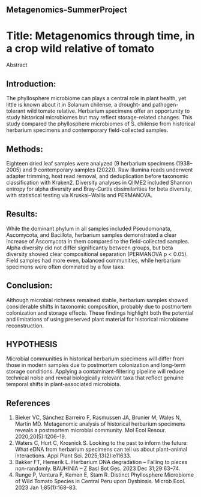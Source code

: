 ## Metagenomics-SummerProject ##

# Title: Metagenomics through time, in a crop wild relative of tomato
Abstract
## Introduction: 
The phyllosphere microbiome can plays a central role in plant health, yet little is known about it in Solanum chilense, a drought- and pathogen-tolerant wild tomato relative. Herbarium specimens offer an opportunity to study historical microbiomes but may reflect storage-related changes. This study compared the phyllosphere microbiomes of S. chilense from historical herbarium specimens and contemporary field-collected samples.
## Methods: 
Eighteen dried leaf samples were analyzed (9 herbarium specimens (1938–2005) and 9 contemporary samples (2022)). Raw Illumina reads underwent adapter trimming, host read removal, and deduplication before taxonomic classification with Kraken2. Diversity analyses in QIIME2 included Shannon entropy for alpha diversity and Bray–Curtis dissimilarities for beta diversity, with statistical testing via Kruskal–Wallis and PERMANOVA.
## Results: 
While the dominant phylum in all samples included Pseudomonata, Ascomycota, and Bacillota, herbarium samples demonstrated a clear increase of Ascomycota in them compared to the field-collected samples. Alpha diversity did not differ significantly between groups, but beta diversity showed clear compositional separation (PERMANOVA p < 0.05). Field samples had more even, balanced communities, while herbarium specimens were often dominated by a few taxa.
## Conclusion: 
Although microbial richness remained stable, herbarium samples showed considerable shifts in taxonomic composition, probably due to postmortem colonization and storage effects. These findings highlight both the potential and limitations of using preserved plant material for historical microbiome reconstruction.

## HYPOTHESIS
Microbial communities in historical herbarium specimens will differ from those in modern samples due to postmortem colonization and long-term storage conditions. Applying a contaminant-filtering pipeline will reduce technical noise and reveal biologically relevant taxa that reflect genuine temporal shifts in plant-associated microbiota.

## References
1. Bieker VC, Sánchez Barreiro F, Rasmussen JA, Brunier M, Wales N, Martin MD. Metagenomic analysis of historical herbarium specimens reveals a postmortem microbial community. Mol Ecol Resour. 2020;20(5):1206–19.
2. Waters C, Hurt C, Krosnick S. Looking to the past to inform the future: What eDNA from herbarium specimens can tell us about plant–animal interactions. Appl Plant Sci. 2025;13(2):e11633.
3. Bakker FT, Hemerik L. Herbarium DNA degradation – Falling to pieces non-randomly. BAUHINIA – Z Basl Bot Ges. 2023 Dec 31;29:63–74.
4. Runge P, Ventura F, Kemen E, Stam R. Distinct Phyllosphere Microbiome of Wild Tomato Species in Central Peru upon Dysbiosis. Microb Ecol. 2023 Jan 1;85(1):168–83.

